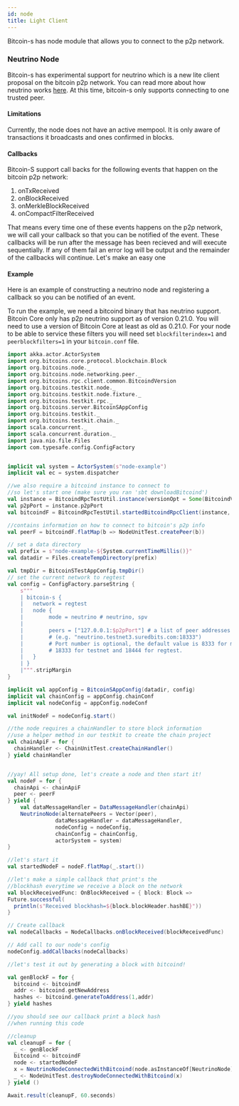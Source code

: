 ```yaml
---
id: node
title: Light Client
---
```


Bitcoin-s has node module that allows you to connect to the p2p network.

### Neutrino Node

Bitcoin-s has experimental support for neutrino which is a new lite client proposal on the bitcoin p2p network. You can
read more about how neutrino works [here](https://suredbits.com/neutrino-what-is-it-and-why-we-need-it/). At this time, 
bitcoin-s only supports connecting to one trusted peer.

#### Limitations

Currently, the node does not have an active mempool.
It is only aware of transactions it broadcasts and ones confirmed in blocks.

#### Callbacks

Bitcoin-S support call backs for the following events that happen on the bitcoin p2p network:

1. onTxReceived
2. onBlockReceived
3. onMerkleBlockReceived
4. onCompactFilterReceived

That means every time one of these events happens on the p2p network, we will call your callback
so that you can be notified of the event. These callbacks will be run after the message has been
recieved and will execute sequentially. If any of them fail an error log will be output and the remainder of the callbacks will continue.
Let's make an easy one

#### Example

Here is an example of constructing a neutrino node and registering a callback so you can be notified of an event.

To run the example, we need a bitcoind binary that has neutrino support.
Bitcoin Core only has p2p neutrino support as of version 0.21.0.
You will need to use a version of Bitcoin Core at least as old as 0.21.0.
For your node to be able to service these filters you will need set
`blockfilterindex=1` and `peerblockfilters=1` in your `bitcoin.conf` file.

```scala mdoc:invisible
import akka.actor.ActorSystem
import org.bitcoins.core.protocol.blockchain.Block
import org.bitcoins.node._
import org.bitcoins.node.networking.peer._
import org.bitcoins.rpc.client.common.BitcoindVersion
import org.bitcoins.testkit.node._
import org.bitcoins.testkit.node.fixture._
import org.bitcoins.testkit.rpc._
import org.bitcoins.server.BitcoinSAppConfig
import org.bitcoins.testkit._
import org.bitcoins.testkit.chain._
import scala.concurrent._
import scala.concurrent.duration._
import java.nio.file.Files
import com.typesafe.config.ConfigFactory
```

```scala mdoc:compile-only

implicit val system = ActorSystem(s"node-example")
implicit val ec = system.dispatcher

//we also require a bitcoind instance to connect to
//so let's start one (make sure you ran 'sbt downloadBitcoind')
val instance = BitcoindRpcTestUtil.instance(versionOpt = Some(BitcoindVersion.Experimental))
val p2pPort = instance.p2pPort
val bitcoindF = BitcoindRpcTestUtil.startedBitcoindRpcClient(instance, Vector.newBuilder)

//contains information on how to connect to bitcoin's p2p info
val peerF = bitcoindF.flatMap(b => NodeUnitTest.createPeer(b))

// set a data directory
val prefix = s"node-example-${System.currentTimeMillis()}"
val datadir = Files.createTempDirectory(prefix)

val tmpDir = BitcoinSTestAppConfig.tmpDir()
// set the current network to regtest
val config = ConfigFactory.parseString {
    s"""
    | bitcoin-s {
    |   network = regtest
    |   node {
    |        mode = neutrino # neutrino, spv
    |
    |        peers = ["127.0.0.1:$p2pPort"] # a list of peer addresses in form "hostname:portnumber"
    |        # (e.g. "neutrino.testnet3.suredbits.com:18333")
    |        # Port number is optional, the default value is 8333 for mainnet,
    |        # 18333 for testnet and 18444 for regtest.
    |   }
    | }
    |""".stripMargin
}

implicit val appConfig = BitcoinSAppConfig(datadir, config)
implicit val chainConfig = appConfig.chainConf
implicit val nodeConfig = appConfig.nodeConf

val initNodeF = nodeConfig.start()

//the node requires a chainHandler to store block information
//use a helper method in our testkit to create the chain project
val chainApiF = for {
  chainHandler <- ChainUnitTest.createChainHandler()
} yield chainHandler


//yay! All setup done, let's create a node and then start it!
val nodeF = for {
  chainApi <- chainApiF
  peer <- peerF
} yield {
    val dataMessageHandler = DataMessageHandler(chainApi)
    NeutrinoNode(alternatePeers = Vector(peer),
               dataMessageHandler = dataMessageHandler,
               nodeConfig = nodeConfig,
               chainConfig = chainConfig,
               actorSystem = system)
}

//let's start it
val startedNodeF = nodeF.flatMap(_.start())

//let's make a simple callback that print's the
//blockhash everytime we receive a block on the network
val blockReceivedFunc: OnBlockReceived = { block: Block =>
Future.successful(
  println(s"Received blockhash=${block.blockHeader.hashBE}"))
}

// Create callback
val nodeCallbacks = NodeCallbacks.onBlockReceived(blockReceivedFunc)

// Add call to our node's config
nodeConfig.addCallbacks(nodeCallbacks)

//let's test it out by generating a block with bitcoind!

val genBlockF = for {
  bitcoind <- bitcoindF
  addr <- bitcoind.getNewAddress
  hashes <- bitcoind.generateToAddress(1,addr)
} yield hashes

//you should see our callback print a block hash
//when running this code

//cleanup
val cleanupF = for {
  _ <- genBlockF
  bitcoind <- bitcoindF
  node <- startedNodeF
  x = NeutrinoNodeConnectedWithBitcoind(node.asInstanceOf[NeutrinoNode],bitcoind)
  _ <- NodeUnitTest.destroyNodeConnectedWithBitcoind(x)
} yield ()

Await.result(cleanupF, 60.seconds)
```
